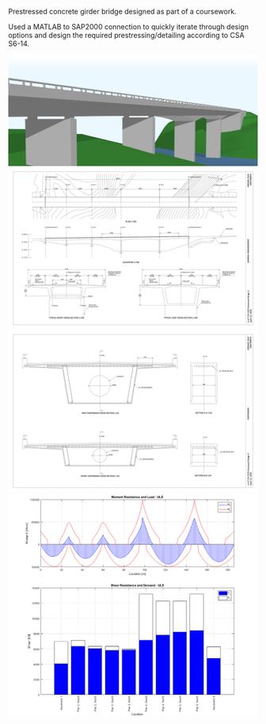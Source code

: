 Prestressed concrete girder bridge designed as part of a coursework.

Used a MATLAB to SAP2000 connection to quickly iterate through design options and design the required prestressing/detailing according to CSA S6-14.

![image-test](/page/magnetawan/cover.png)
![image-test](/page/magnetawan/general_arrangement.png)
![image-test](/page/magnetawan/diaphragm.png)
![image-test](/page/magnetawan/ULS.png)
![image-test](/page/magnetawan/shear.png)
